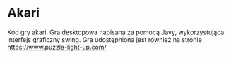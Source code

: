 # Akari
Kod gry akari. Gra desktopowa napisana za pomocą Javy, wykorzystująca interfejs graficzny swing. 
Gra udostępniona jest również na stronie https://www.puzzle-light-up.com/ 
